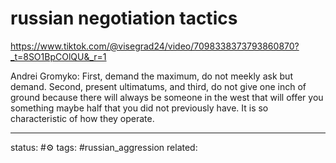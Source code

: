 # russian negotiation tactics
https://www.tiktok.com/@visegrad24/video/7098338373793860870?_t=8SO1BpCOlQU&_r=1

Andrei Gromyko:
First, demand the maximum, do not meekly ask but demand. Second, present ultimatums, and third, do not give one inch of ground because there will always be someone in the west that will offer you something maybe half that you did not previously have. It is so characteristic of how they operate.

---
status: #⚙️ 
tags: #russian_aggression 
related: 